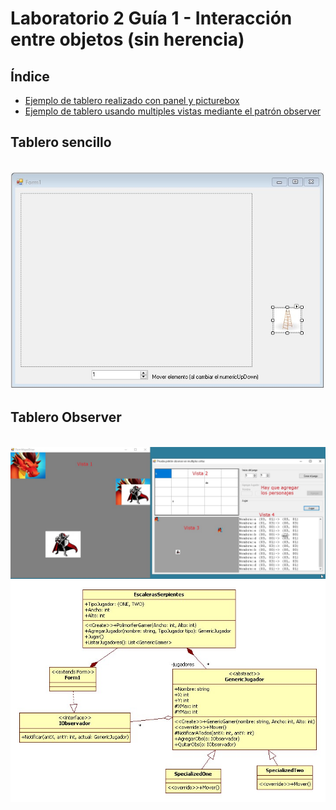 # Laboratorio 2 Guía 1 - Interacción entre objetos (sin herencia)

## Índice

* [Ejemplo de tablero realizado con panel y picturebox](#tablero_sencillo)
* [Ejemplo de tablero usando multiples vistas mediante el patrón observer](#tablero_observer)
 
## Tablero sencillo

<br/>
<img src="https://github.com/fernandofilipuzzi-utn/EjemplosTablero/blob/main/TableroConPanel/TableroConPanel/docs/Formulario.jpg"/>
<br/>

## Tablero Observer

<br/>
<img src="https://github.com/fernandofilipuzzi-utn/EjemplosTablero/blob/main/TableroConPanel/TableroObserver/uml/Formulario.jpg"/>
<br/>
<img src="https://github.com/fernandofilipuzzi-utn/EjemplosTablero/blob/main/TableroConPanel/TableroObserver/uml/EscalerasSerpientes.jpg"/>
<br/>
